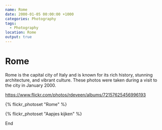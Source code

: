 ```yaml
---
name: Rome
date: 2000-01-05 00:00:00 +1000
categories: Photography
tags:
  - Photography
location: Rome
output: true
---
```

# Rome

Rome is the capital city of Italy and is known for its rich history, stunning architecture, and vibrant culture. These photos were taken during a visit to the city in January 2000.

https://www.flickr.com/photos/rdeveen/albums/72157625456996193

{% flickr_photoset "Rome" %}

{% flickr_photoset "Aapjes kijken" %}

End